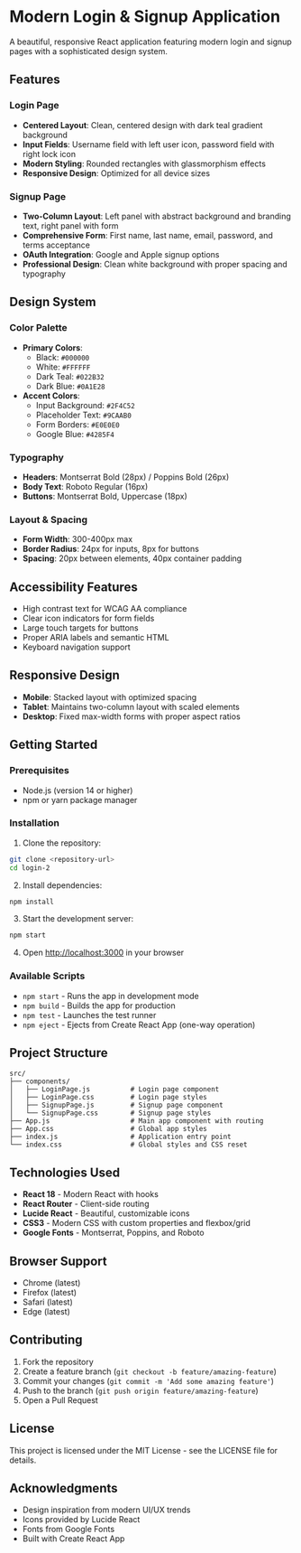 # Modern Login & Signup Application

A beautiful, responsive React application featuring modern login and signup pages with a sophisticated design system.

## Features

### Login Page
- **Centered Layout**: Clean, centered design with dark teal gradient background
- **Input Fields**: Username field with left user icon, password field with right lock icon
- **Modern Styling**: Rounded rectangles with glassmorphism effects
- **Responsive Design**: Optimized for all device sizes

### Signup Page
- **Two-Column Layout**: Left panel with abstract background and branding text, right panel with form
- **Comprehensive Form**: First name, last name, email, password, and terms acceptance
- **OAuth Integration**: Google and Apple signup options
- **Professional Design**: Clean white background with proper spacing and typography

## Design System

### Color Palette
- **Primary Colors**: 
  - Black: `#000000`
  - White: `#FFFFFF`
  - Dark Teal: `#022B32`
  - Dark Blue: `#0A1E28`
- **Accent Colors**:
  - Input Background: `#2F4C52`
  - Placeholder Text: `#9CAAB0`
  - Form Borders: `#E0E0E0`
  - Google Blue: `#4285F4`

### Typography
- **Headers**: Montserrat Bold (28px) / Poppins Bold (26px)
- **Body Text**: Roboto Regular (16px)
- **Buttons**: Montserrat Bold, Uppercase (18px)

### Layout & Spacing
- **Form Width**: 300-400px max
- **Border Radius**: 24px for inputs, 8px for buttons
- **Spacing**: 20px between elements, 40px container padding

## Accessibility Features
- High contrast text for WCAG AA compliance
- Clear icon indicators for form fields
- Large touch targets for buttons
- Proper ARIA labels and semantic HTML
- Keyboard navigation support

## Responsive Design
- **Mobile**: Stacked layout with optimized spacing
- **Tablet**: Maintains two-column layout with scaled elements
- **Desktop**: Fixed max-width forms with proper aspect ratios

## Getting Started

### Prerequisites
- Node.js (version 14 or higher)
- npm or yarn package manager

### Installation

1. Clone the repository:
```bash
git clone <repository-url>
cd login-2
```

2. Install dependencies:
```bash
npm install
```

3. Start the development server:
```bash
npm start
```

4. Open [http://localhost:3000](http://localhost:3000) in your browser

### Available Scripts

- `npm start` - Runs the app in development mode
- `npm build` - Builds the app for production
- `npm test` - Launches the test runner
- `npm eject` - Ejects from Create React App (one-way operation)

## Project Structure

```
src/
├── components/
│   ├── LoginPage.js          # Login page component
│   ├── LoginPage.css         # Login page styles
│   ├── SignupPage.js         # Signup page component
│   └── SignupPage.css        # Signup page styles
├── App.js                    # Main app component with routing
├── App.css                   # Global app styles
├── index.js                  # Application entry point
└── index.css                 # Global styles and CSS reset
```

## Technologies Used

- **React 18** - Modern React with hooks
- **React Router** - Client-side routing
- **Lucide React** - Beautiful, customizable icons
- **CSS3** - Modern CSS with custom properties and flexbox/grid
- **Google Fonts** - Montserrat, Poppins, and Roboto

## Browser Support

- Chrome (latest)
- Firefox (latest)
- Safari (latest)
- Edge (latest)

## Contributing

1. Fork the repository
2. Create a feature branch (`git checkout -b feature/amazing-feature`)
3. Commit your changes (`git commit -m 'Add some amazing feature'`)
4. Push to the branch (`git push origin feature/amazing-feature`)
5. Open a Pull Request

## License

This project is licensed under the MIT License - see the LICENSE file for details.

## Acknowledgments

- Design inspiration from modern UI/UX trends
- Icons provided by Lucide React
- Fonts from Google Fonts
- Built with Create React App 
